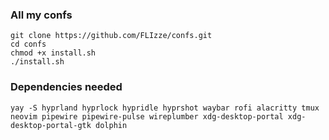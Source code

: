 ### All my confs

```
git clone https://github.com/FLIzze/confs.git
cd confs
chmod +x install.sh
./install.sh
```

### Dependencies needed 

```
yay -S hyprland hyprlock hypridle hyprshot waybar rofi alacritty tmux neovim pipewire pipewire-pulse wireplumber xdg-desktop-portal xdg-desktop-portal-gtk dolphin
```
